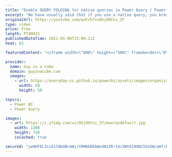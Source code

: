 ```yaml
---
title: "Enable QUERY FOLDING for native queries in Power Query / Power BI"
excerpt: "We have usually said that if you use a native query, you break query folding in Power Query. Interesting. There may be a way to enable it in Power BI! Patrick shows you how.  Chris Webb Blog: https://blog.crossjoin.co.uk/2021/02/21/query-folding-on-sql-queries-in-power-query-using-value-nativequery-and-enablefoldingtrue/"
originalUrl: https://youtube.com/watch?v=8hjdOCni_ZY
type: video
price: Free
length: PT4M41S
publishedDateTime: 2021-05-06T15:00:11Z
heat: 61

featuredContent: "<iframe width=\"800\" height=\"500\" frameborder=\"0\" src=\"https://www.youtube.com/embed/8hjdOCni_ZY\" allow=\"accelerometer; autoplay; encrypted-media; gyroscope; picture-in-picture\" allowfullscreen></iframe>"

provider:
  name: Guy in a Cube
  domain: guyinacube.com
  images:
    - url: https://everyday-cc.github.io/powerbi/assets/images/organizations/guyinacube.com-50x50.jpg
      width: 50
      height: 50

topics:
  - Power BI
  - Power Query

images:
  - url: https://i.ytimg.com/vi/8hjdOCni_ZY/maxresdefault.jpg
    width: 1280
    height: 720
    isCached: true

secured: "yeHHFEL3cu51lNbUBcmWj/V0MAkB5bWxUNzIRr14iXWt619dNC5GtUW/amf/BIwc5O62PxD4VhtsqiPz1gP5EBaK3gJR2iNFb3awyAjJGxyzY4RZrHCxM/NjZ2c3B1JathUy1VfCjGngvQaKSOTlS1qnBYXlEDwRta7B3rxJF5DlnAKkUfv6IdGHebU7Q7nHEJN6DRortvrXwrHv74jXsjIg+TUlOgRpPcTaBVuM6AJ6BJDySYvJYUur4kceI2koXLJJXwefbXNnCUuXRrw3GqgIafW9UAYpNyJ5YqJQp1omYhyPbJ1v0rEQUCbk24Ky/6KNba8rWyQW9e56fSwSRMAdkH5RvcbXe/p0wGlS5okRkjfy9RtMswTuzDhkTZvCLWowSd3NenvZocjAJz1VAmtJRp1mbU01VHmrNVUiyAI=;h4+DU6EV1XrUtPduBufeOA=="
---
```


